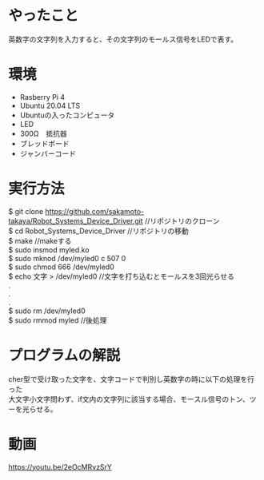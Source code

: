 # やったこと

英数字の文字列を入力すると、その文字列のモールス信号をLEDで表す。 <br>

# 環境 

- Rasberry Pi 4 <br>
- Ubuntu 20.04 LTS  <br>
- Ubuntuの入ったコンピュータ　 <br>
- LED   <br>
- 300Ω　抵抗器 <br>
- ブレッドボード <br>
- ジャンバーコード  <br>

# 実行方法

$ git clone https://github.com/sakamoto-takaya/Robot_Systems_Device_Driver.git //リポジトリのクローン <br>
$ cd Robot_Systems_Device_Driver  //リポジトリの移動 <br> 
$ make //makeする <br>
$ sudo insmod myled.ko  <br>
$ sudo mknod /dev/myled0 c 507 0 <br>
$ sudo chmod 666 /dev/myled0 <br>
$ echo 文字 > /dev/myled0 //文字を打ち込むとモールスを3回光らせる <br>
. <br> 
. <br> 
. <br> 
$ sudo rm /dev/myled0  <br> 
$ sudo rmmod myled //後処理  <br> 
 

# プログラムの解説
cher型で受け取った文字を、文字コードで判別し英数字の時に以下の処理を行った <br> 
大文字小文字問わず、if文内の文字列に該当する場合、モースル信号のトン、ツーを光らせる。 <br> 

# 動画 
<https://youtu.be/2eOcMRvzSrY>
